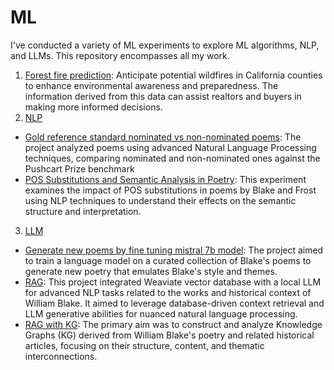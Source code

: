 # ML

I've conducted a variety of ML experiments to explore ML algorithms, NLP, and LLMs. This repository encompasses all my work.

1. [Forest fire prediction](https://github.com/chisunku/ML/tree/main/wildfire%20prediction): Anticipate potential wildfires in California counties to enhance environmental awareness and preparedness. The information derived from this data can assist realtors and buyers in making more informed decisions.
2. [NLP](https://github.com/chisunku/ML/tree/main/NLP)
 - [Gold reference standard nominated vs non-nominated poems](https://github.com/chisunku/ML/tree/main/NLP/Gold%20reference%20standard%20nominated%20vs%20non-nominated%20poems): The project analyzed poems using advanced Natural Language Processing techniques, comparing nominated and non-nominated ones against the Pushcart Prize benchmark
 - [POS Substitutions and Semantic Analysis in Poetry](https://github.com/chisunku/ML/tree/main/NLP/POS%20Substitutions%20and%20Semantic%20Analysis%20in%20Poetry): This experiment examines the impact of POS substitutions in poems by Blake and Frost using NLP techniques to understand their effects on the semantic structure and interpretation.
3. [LLM](https://github.com/chisunku/ML/tree/main/LLM)
 - [Generate new poems by fine tuning mistral 7b model](https://github.com/chisunku/ML/tree/main/LLM/Generate%20new%20poems%20by%20fine%20tuning%20mistral%207b%20model): The project aimed to train a language model on a curated collection of Blake's poems to generate new poetry that emulates Blake's style and themes.
 - [RAG](https://github.com/chisunku/ML/tree/main/LLM/RAG): This project integrated Weaviate vector database with a local LLM for advanced NLP tasks related to the works and historical context of William Blake. It aimed to leverage database-driven context retrieval and LLM generative abilities for nuanced natural language processing.
 - [RAG with KG](https://github.com/chisunku/ML/tree/main/LLM/RAG%20with%20KG): The primary aim was to construct and analyze Knowledge Graphs (KG) derived from William Blake's poetry and related historical articles, focusing on their structure, content, and thematic interconnections.
